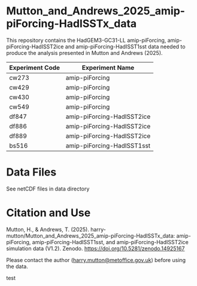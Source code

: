 # Mutton_and_Andrews_2025_amip-piForcing-HadISSTx_data

This repository contains the HadGEM3-GC31-LL amip-piForcing, amip-piForcing-HadISST2ice and amip-piForcing-HadISST1sst data needed to produce the analysis presented in Mutton and Andrews (2025).


Experiment Code | Experiment Name 
--- | --- 
cw273 | amip-piForcing
cw429 | amip-piForcing
cw430 | amip-piForcing
cw549 | amip-piForcing
df847 | amip-piForcing-HadISST2ice
df886 | amip-piForcing-HadISST2ice
df889 | amip-piForcing-HadISST2ice
bs516 | amip-piForcing-HadISST1sst


# Data Files

See netCDF files in data directory


# Citation and Use

Mutton, H., & Andrews, T. (2025). harry-mutton/Mutton_and_Andrews_2025_amip-piForcing-HadISSTx_data: amip-piForcing, amip-piForcing-HadISST1sst, and amip-piForcing-HadISST2ice simulation data (V1.2). Zenodo. https://doi.org/10.5281/zenodo.14925167

Please contact the author (harry.mutton@metoffice.gov.uk) before using the data.

test
